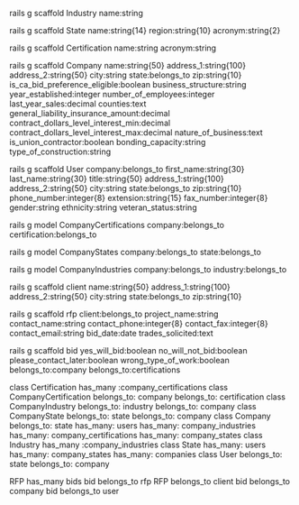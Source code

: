 rails g scaffold Industry name:string

rails g scaffold State name:string{14} region:string{10} acronym:string{2}

rails g scaffold Certification name:string acronym:string

rails g scaffold Company name:string{50} address_1:string{100} address_2:string{50} city:string state:belongs_to zip:string{10} is_ca_bid_preference_eligible:boolean business_structure:string year_established:integer number_of_employees:integer last_year_sales:decimal counties:text general_liability_insurance_amount:decimal contract_dollars_level_interest_min:decimal contract_dollars_level_interest_max:decimal nature_of_business:text is_union_contractor:boolean bonding_capacity:string type_of_construction:string

rails g scaffold User company:belongs_to first_name:string{30} last_name:string{30} title:string{50} address_1:string{100} address_2:string{50} city:string state:belongs_to zip:string{10} phone_number:integer{8} extension:string{15} fax_number:integer{8} gender:string ethnicity:string veteran_status:string

rails g model CompanyCertifications company:belongs_to certification:belongs_to

rails g model CompanyStates company:belongs_to state:belongs_to

rails g model CompanyIndustries company:belongs_to industry:belongs_to

rails g scaffold client name:string{50} address_1:string{100} address_2:string{50} city:string state:belongs_to zip:string{10}

rails g scaffold rfp client:belongs_to project_name:string contact_name:string contact_phone:integer{8} contact_fax:integer{8} contact_email:string bid_date:date trades_solicited:text

rails g scaffold bid yes_will_bid:boolean no_will_not_bid:boolean please_contact_later:boolean wrong_type_of_work:boolean belongs_to:company belongs_to:certifications

class Certification
  has_many :company_certifications
class CompanyCertification
  belongs_to: company
  belongs_to: certification
class CompanyIndustry
  belongs_to: industry
  belongs_to: company
class CompanyState
  belongs_to: state
  belongs_to: company
class Company
belongs_to: state
  has_many: users
  has_many: company_industries
  has_many: company_certifications
  has_many: company_states
class Industry
 has_many :company_industries
class State
  has_many: users
  has_many: company_states
  has_many: companies
class User
  belongs_to: state
  belongs_to: company


  RFP has_many bids
  bid belongs_to rfp
  RFP belongs_to client
  bid belongs_to company
  bid belongs_to user

